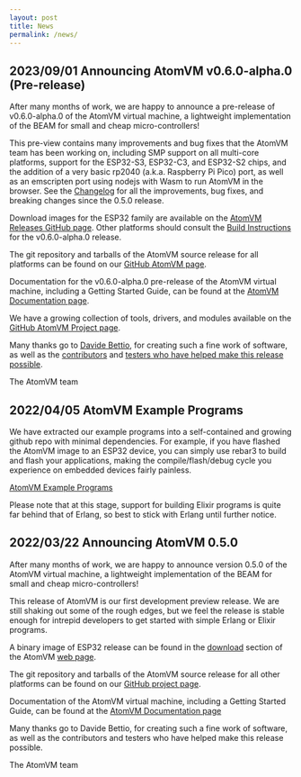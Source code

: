 ```yaml
---
layout: post
title: News
permalink: /news/
---
```


## 2023/09/01 Announcing AtomVM v0.6.0-alpha.0 (Pre-release)

After many months of work, we are happy to announce a pre-release of v0.6.0-alpha.0 of the AtomVM virtual machine, a lightweight implementation of the BEAM for small and cheap micro-controllers!

This pre-view contains many improvements and bug fixes that the AtomVM team has been working on, including SMP support on all multi-core platforms, support for the ESP32-S3, ESP32-C3, and ESP32-S2 chips, and the addition of a very basic rp2040 (a.k.a. Raspberry Pi Pico) port, as well as an emscripten port using nodejs with Wasm to run AtomVM in the browser. See the [Changelog](https://www.atomvm.net/doc/v0.6.0-alpha.0/CHANGELOG.html) for all the improvements, bug fixes, and breaking changes since the 0.5.0 release.

Download images for the ESP32 family are available on the [AtomVM Releases GitHub page](https://github.com/atomvm/AtomVM/releases). Other platforms should consult the [Build Instructions](https://www.atomvm.net/doc/v0.6.0-alpha.0/build-instructions.html) for the
v0.6.0-alpha.0 release.

The git repository and tarballs of the AtomVM source release for all platforms can be found on our [GitHub AtomVM page](https://github.com/atomvm/AtomVM).

Documentation for the v0.6.0-alpha.0 pre-release of the AtomVM virtual machine, including a Getting Started Guide, can be found at the [AtomVM Documentation page](https://www.atomvm.net/doc/v0.6.0-alpha.0/).

We have a growing collection of tools, drivers, and modules available on the [GitHub AtomVM Project page](https://github.com/atomvm).

Many thanks go to [Davide Bettio](https://github.com/bettio), for creating such a fine work of software, as well as the [contributors](https://github.com/atomvm/AtomVM/graphs/contributors) and [testers who have helped make this release possible](https://github.com/atomvm/AtomVM/issues?q=is%3Aissue+is%3Aclosed).

The AtomVM team

## 2022/04/05 AtomVM Example Programs

We have extracted our example programs into a self-contained and growing github repo with minimal dependencies. For example, if you have flashed the AtomVM image to an ESP32 device, you can simply use rebar3 to build and flash your applications, making the compile/flash/debug cycle you experience on embedded devices fairly painless.

[AtomVM Example Programs](https://github.com/atomvm/atomvm_examples)

Please note that at this stage, support for building Elixir programs is quite far behind that of Erlang, so best to stick with Erlang until further notice.

## 2022/03/22 Announcing AtomVM 0.5.0

After many months of work, we are happy to announce version 0.5.0 of the AtomVM virtual machine, a lightweight implementation of the BEAM for small and cheap micro-controllers!

This release of AtomVM is our first development preview release. We are still shaking out some of the rough edges, but we feel the release is stable enough for intrepid developers to get started with simple Erlang or Elixir programs.

A binary image of ESP32 release can be found in the [download](https://atomvm.net/download/) section of the AtomVM [web page](https://atomvm.net/).

The git repository and tarballs of the AtomVM source release for all other platforms can be found on our [GitHub project page](https://github.com/atomvm).

Documentation of the AtomVM virtual machine, including a Getting Started Guide, can be found at the [AtomVM Documentation page](https://doc.atomvm.net/index.html)

Many thanks go to Davide Bettio, for creating such a fine work of software, as well as the contributors and testers who have helped make this release possible.

The AtomVM team
